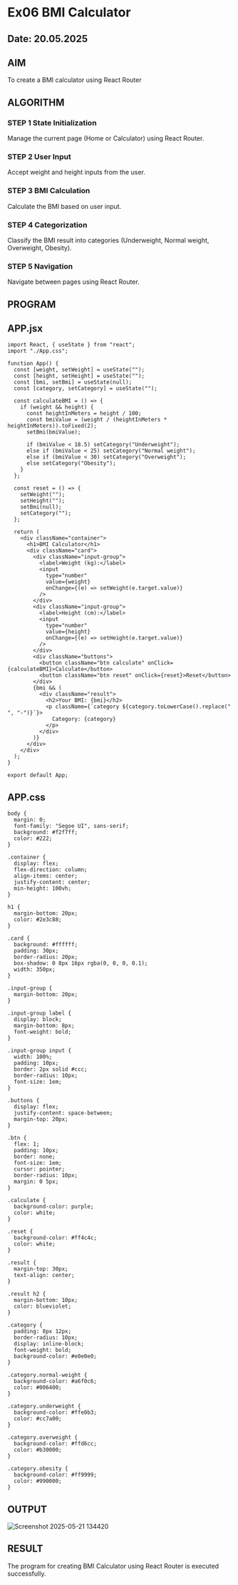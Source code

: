# Ex06 BMI Calculator
## Date: 20.05.2025

## AIM
To create a BMI calculator using React Router 

## ALGORITHM
### STEP 1 State Initialization
Manage the current page (Home or Calculator) using React Router.
### STEP 2 User Input
Accept weight and height inputs from the user.
### STEP 3 BMI Calculation
Calculate the BMI based on user input.
### STEP 4 Categorization
Classify the BMI result into categories (Underweight, Normal weight, Overweight, Obesity).
### STEP 5 Navigation
Navigate between pages using React Router.
## PROGRAM
## APP.jsx
```
import React, { useState } from "react";
import "./App.css";

function App() {
  const [weight, setWeight] = useState("");
  const [height, setHeight] = useState("");
  const [bmi, setBmi] = useState(null);
  const [category, setCategory] = useState("");

  const calculateBMI = () => {
    if (weight && height) {
      const heightInMeters = height / 100;
      const bmiValue = (weight / (heightInMeters * heightInMeters)).toFixed(2);
      setBmi(bmiValue);

      if (bmiValue < 18.5) setCategory("Underweight");
      else if (bmiValue < 25) setCategory("Normal weight");
      else if (bmiValue < 30) setCategory("Overweight");
      else setCategory("Obesity");
    }
  };

  const reset = () => {
    setWeight("");
    setHeight("");
    setBmi(null);
    setCategory("");
  };

  return (
    <div className="container">
      <h1>BMI Calculator</h1>
      <div className="card">
        <div className="input-group">
          <label>Weight (kg):</label>
          <input
            type="number"
            value={weight}
            onChange={(e) => setWeight(e.target.value)}
          />
        </div>
        <div className="input-group">
          <label>Height (cm):</label>
          <input
            type="number"
            value={height}
            onChange={(e) => setHeight(e.target.value)}
          />
        </div>
        <div className="buttons">
          <button className="btn calculate" onClick={calculateBMI}>Calculate</button>
          <button className="btn reset" onClick={reset}>Reset</button>
        </div>
        {bmi && (
          <div className="result">
            <h2>Your BMI: {bmi}</h2>
            <p className={`category ${category.toLowerCase().replace(" ", "-")}`}>
              Category: {category}
            </p>
          </div>
        )}
      </div>
    </div>
  );
}

export default App;
```
## APP.css
```
body {
  margin: 0;
  font-family: "Segoe UI", sans-serif;
  background: #f2f7ff;
  color: #222;
}

.container {
  display: flex;
  flex-direction: column;
  align-items: center;
  justify-content: center;
  min-height: 100vh;
}

h1 {
  margin-bottom: 20px;
  color: #2e3c88;
}

.card {
  background: #ffffff;
  padding: 30px;
  border-radius: 20px;
  box-shadow: 0 8px 16px rgba(0, 0, 0, 0.1);
  width: 350px;
}

.input-group {
  margin-bottom: 20px;
}

.input-group label {
  display: block;
  margin-bottom: 8px;
  font-weight: bold;
}

.input-group input {
  width: 100%;
  padding: 10px;
  border: 2px solid #ccc;
  border-radius: 10px;
  font-size: 1em;
}

.buttons {
  display: flex;
  justify-content: space-between;
  margin-top: 20px;
}

.btn {
  flex: 1;
  padding: 10px;
  border: none;
  font-size: 1em;
  cursor: pointer;
  border-radius: 10px;
  margin: 0 5px;
}

.calculate {
  background-color: purple;
  color: white;
}

.reset {
  background-color: #ff4c4c;
  color: white;
}

.result {
  margin-top: 30px;
  text-align: center;
}

.result h2 {
  margin-bottom: 10px;
  color: blueviolet;
}

.category {
  padding: 8px 12px;
  border-radius: 10px;
  display: inline-block;
  font-weight: bold;
  background-color: #e0e0e0;
}

.category.normal-weight {
  background-color: #a6f0c6;
  color: #006400;
}

.category.underweight {
  background-color: #ffe0b3;
  color: #cc7a00;
}

.category.overweight {
  background-color: #ffd6cc;
  color: #b30000;
}

.category.obesity {
  background-color: #ff9999;
  color: #990000;
}
```
## OUTPUT
![Screenshot 2025-05-21 134420](https://github.com/user-attachments/assets/7432f59f-57c9-4300-85ca-30cdca3ef538)

## RESULT
The program for creating BMI Calculator using React Router is executed successfully.
